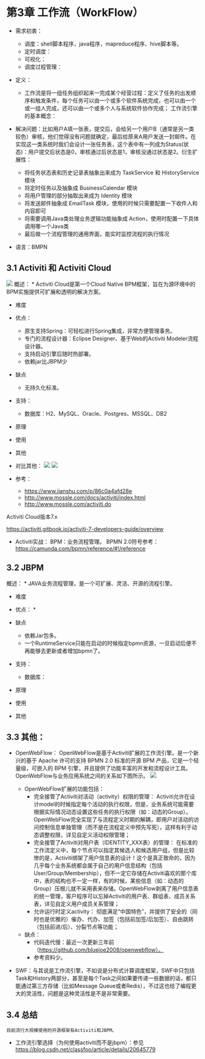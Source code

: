 # 第3章 工作流（WorkFlow）

* 需求初衷：
    * 调度：shell脚本程序，java程序，mapreduce程序、hive脚本等。
    * 定时调度：
    * 可视化：
    * 调度过程管理：
* 定义：
    * 工作流是将一组任务组织起来一完成某个经营过程：定义了任务的出发顺序和触发条件，每个任务可以由一个或多个软件系统完成，也可以由一个或一组人完成，还可以由一个或多个人与系统软件协作完成；
工作流引擎的基本概念：

* 解决问题：比如用户A填一张表，提交后，会给另一个用户B（通常是另一类较色）审核，他们觉得没有问题就确定，最后给原来A用户发送一封邮件。在实现这一类系统时我们会设计一张任务表，这个表中有一列成为Status(状态)：用户提交后状态是0，审核通过后状态是1，审核没通过状态是2。衍生扩展性：
    * 将任务状态表和历史记录表抽象出来成为 TaskService 和 HistoryService 模块
    * 将定时任务以及抽象成 BusinessCalendar 模块
    * 将用户管理的部分抽取出来成为 Identity 模块
    * 将发送邮件抽象成 EmailTask 模块，使用的时候只需要配置一下收件人和内容即可
    * 将需要调用Java类处理业务逻辑功能抽象成 Action，使用时配置一下具体调用哪一个Java类
    * 最后做一个流程管理的通用界面，能实时监控流程的执行情况

* 语言：BMPN

## 3.1 Activiti 和 Activiti Cloud
![](images/3.1.1.png)
概述：
    * Activiti Cloud是第一个Cloud Native BPM框架，旨在为源环境中的BPM实施提供可扩展和透明的解决方案。
* 难度

* 优点：
    * 原生支持Spring：可轻松进行Spring集成，非常方便管理事务。
    * 专门的流程设计器：Eclipse Designer、基于Web的Activiti Modeler流程设计器。
    * 支持启动引擎后随时热部署。
    * 依赖jar比JBPM少

* 缺点
    * 无持久化标准。

* 支持：
    * 数据库：H2、MySQL、Oracle、Postgres、MSSQL、DB2

* 原理

* 使用

* 其他

* 对比其他：
![](images/3.1.2.png)
![](images/3.1.3.png)
* 参考：
    * https://www.jianshu.com/p/86c0a4afd28e
    * http://www.mossle.com/docs/activiti/index.html
    * http://www.mossle.com/activiti.do




Activiti Cloud版本7.x

https://activiti.gitbook.io/activiti-7-developers-guide/overview

* Activiti实战：
    BPM：业务流程管理。
    BPMN 2.0符号参考：https://camunda.com/bpmn/reference/#!/reference

## 3.2 JBPM
概述：
    * JAVA业务流程管理，是一个可扩展、灵活、开源的流程引擎。
* 难度

* 优点：
    * 

* 缺点
    * 依赖Jar包多。
    * 一个RuntimeService只能在启动的时候指定bpmn资源，一旦启动后便不再能够去更新或者增加bpmn了。

* 支持：
    * 数据库：

* 原理

* 使用

* 其他


## 3.3 其他：
* OpenWebFlow：
    OpenWebFlow是基于Activiti扩展的工作流引擎。是一个新兴的基于 Apache 许可的支持 BPMN 2.0 标准的开源 BPM 产品，它是一个轻量级，可嵌入的 BPM 引擎，并且提供了功能丰富的开发和流程设计工具。OpenWebFlow与业务应用系统之间的关系如下图所示。
![](images/3.3.1.png)
    * OpenWebFlow扩展的功能包括：
        * 完全接管了Activiti对活动（activity）权限的管理：  Activiti允许在设计model的时候指定每个活动的执行权限，但是，业务系统可能需要根据实际情况动态设置这些任务的执行权限（如：动态的Group）。OpenWebFlow完全实现了与流程定义时期的解耦，即用户对活动的访问控制信息单独管理（而不是在流程定义中预先写死），这样有利于动态调整权限，详见自定义活动权限管理；  
        * 完全接管了Activiti对用户表（IDENTITY_XXX表）的管理：  在标准的工作流定义中，每个节点可以指定其候选人和候选用户组，但是比较惨的是，Activiti绑架了用户信息表的设计！这个是真正致命的，因为几乎每个业务系统都会属于自己的用户信息结构（包括User/Group/Membership），但不一定它存储在Activiti喜欢的那个库中，表的结构也不一定一样，有的时候，某些信息（如：动态的Group）压根儿就不采用表来存储。OpenWebFlow剥离了用户信息表的统一管理，客户程序可以忘掉Activiti的用户表、群组表、成员关系表，详见自定义用户成员关系管理；  
        * 允许运行时定义activity：  彻底满足“中国特色”，并提供了安全的（同时也是优雅的）催办、代办、加签（包括前加签/后加签）、自由跳转（包括前进/后）、分裂节点等功能；
    * 缺点：
        * 代码迭代慢：最近一次更新三年前（https://github.com/bluejoe2008/openwebflow）。
        * 参考资料少。

* SWF：与其说是工作流引擎，不如说是分布式计算调度框架，SWF中只包括Task和History两部分，甚至是每个Task之间如果要传递一些数据的话，都只能通过第三方存储（比如Message Queue或者Redis），不过这也给了编程更大的灵活性，问题是这种灵活性是不是非常需要。



## 3.4 总结
    目前流行大规模使用的开源框架有Activiti和JBPM。
* 工作流引擎选择（为何使用activiti而不是jbpm）：参见 https://blog.csdn.net/classfoo/article/details/20645779
